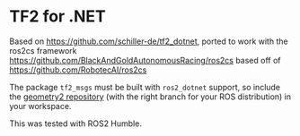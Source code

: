 # TF2 for .NET

Based on https://github.com/schiller-de/tf2_dotnet, ported to work with the ros2cs framework https://github.com/BlackAndGoldAutonomousRacing/ros2cs based off of https://github.com/RobotecAI/ros2cs



The package `tf2_msgs` must be built with `ros2_dotnet` support, so include the [geometry2 repository](https://github.com/ros2/geometry2/) (with the right branch for your ROS distribution) in your workspace.

This was tested with ROS2 Humble.
